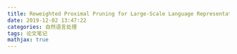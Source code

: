 ```yaml
---
title: Reweighted Proximal Pruning for Large-Scale Language Representation
date: 2019-12-02 13:47:22
categories: 自然语言处理
tags: 论文笔记
mathjax: true
---
```


<!--more-->